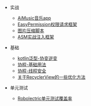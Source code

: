 * 实战

    * [AiMusic音乐app](/android/aimusic.md)
    * [EasyPermission权限请求框架](/android/easypermission.md)
    * [图片压缩脚本](/android/tinypng_plugin.md)
    * [ASM实战注入框架](/android/injectservice.md)

* 基础

    * [kotlin泛型-协变逆变](/android/generisc.md)
    * [协程-基础用法](/android/coroutines1.md)
    * [协程-线程安全](/android/coroutines2.md)
    * [关于RecyclerView的一些优化方法](/android/recyclerview_performance1.md)

* 单元测试

    * [Robolectric单元测试覆盖率](/android/robolectric.md)
    

<!-- * 开源框架

    * [Retrofit](/android/opensource/retrofit.md)

    * [LiveData](/android/opensource/livedata.md)
 -->
